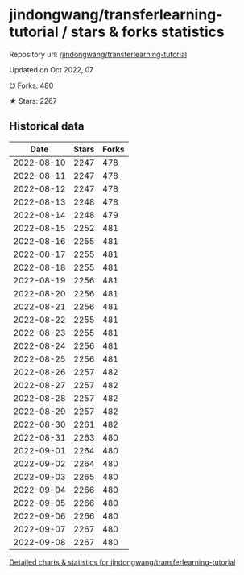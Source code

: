 # jindongwang/transferlearning-tutorial / stars & forks statistics

Repository url: [/jindongwang/transferlearning-tutorial](https://github.com/jindongwang/transferlearning-tutorial)

Updated on Oct 2022, 07

☋ Forks: 480

★ Stars: 2267

## Historical data
| Date | Stars | Forks |
|------|-------|-------|
| 2022-08-10 | 2247 | 478 | 
| 2022-08-11 | 2247 | 478 | 
| 2022-08-12 | 2247 | 478 | 
| 2022-08-13 | 2248 | 478 | 
| 2022-08-14 | 2248 | 479 | 
| 2022-08-15 | 2252 | 481 | 
| 2022-08-16 | 2255 | 481 | 
| 2022-08-17 | 2255 | 481 | 
| 2022-08-18 | 2255 | 481 | 
| 2022-08-19 | 2256 | 481 | 
| 2022-08-20 | 2256 | 481 | 
| 2022-08-21 | 2256 | 481 | 
| 2022-08-22 | 2255 | 481 | 
| 2022-08-23 | 2255 | 481 | 
| 2022-08-24 | 2256 | 481 | 
| 2022-08-25 | 2256 | 481 | 
| 2022-08-26 | 2257 | 482 | 
| 2022-08-27 | 2257 | 482 | 
| 2022-08-28 | 2257 | 482 | 
| 2022-08-29 | 2257 | 482 | 
| 2022-08-30 | 2261 | 482 | 
| 2022-08-31 | 2263 | 480 | 
| 2022-09-01 | 2264 | 480 | 
| 2022-09-02 | 2264 | 480 | 
| 2022-09-03 | 2265 | 480 | 
| 2022-09-04 | 2266 | 480 | 
| 2022-09-05 | 2266 | 480 | 
| 2022-09-06 | 2266 | 480 | 
| 2022-09-07 | 2267 | 480 | 
| 2022-09-08 | 2267 | 480 | 


[Detailed charts & statistics for jindongwang/transferlearning-tutorial](https://reviewgithub.com/rep/jindongwang/transferlearning-tutorial)
